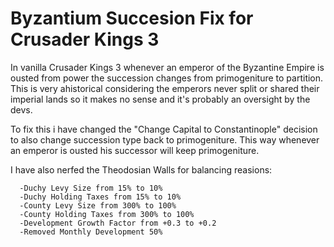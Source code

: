 # Byzantium Succesion Fix for Crusader Kings 3
  In vanilla Crusader Kings 3 whenever an emperor of the Byzantine Empire is ousted from power the succession changes from primogeniture to partition.
  This is very ahistorical considering the emperors never split or shared their imperial lands so it makes no sense and it's probably an oversight by the devs.

  To fix this i have changed the "Change Capital to Constantinople" decision to also change succession type back to primogeniture. This way whenever an emperor is ousted his successor will keep primogeniture.

  I have also nerfed the Theodosian Walls for balancing reasions:
      
      -Duchy Levy Size from 15% to 10%
      -Duchy Holding Taxes from 15% to 10%
      -County Levy Size from 300% to 100%
      -County Holding Taxes from 300% to 100%
      -Development Growth Factor from +0.3 to +0.2
      -Removed Monthly Development 50%
